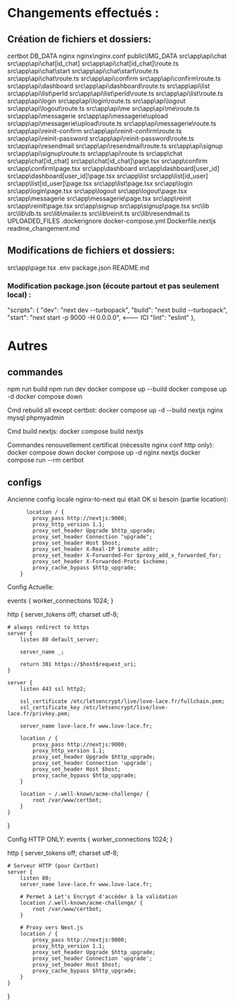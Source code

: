 # Changements effectués :
## Création de fichiers et dossiers: 
certbot
DB_DATA
nginx
nginx\nginx.conf
public\IMG_DATA
src\app\api\chat
src\app\api\chat\[id_chat]
src\app\api\chat\[id_chat]\route.ts
src\app\api\chat\start
src\app\api\chat\start\route.ts
src\app\api\chat\route.ts
src\app\api\confirm
src\app\api\confirm\route.ts
src\app\api\dashboard
src\app\api\dashboard\route.ts
src\app\api\list
src\app\api\list\perId
src\app\api\list\perId\route.ts
src\app\api\list\route.ts
src\app\api\login
src\app\api\login\route.ts
src\app\api\logout
src\app\api\logout\route.ts
src\app\api\me
src\app\api\me\route.ts
src\app\api\messagerie
src\app\api\messagerie\upload
src\app\api\messagerie\upload\route.ts
src\app\api\messagerie\route.ts
src\app\api\reinit-confirm
src\app\api\reinit-confirm\route.ts
src\app\api\reinit-password
src\app\api\reinit-password\route.ts
src\app\api\resendmail
src\app\api\resendmail\route.ts
src\app\api\signup
src\app\api\signup\route.ts
src\app\api\route.ts
src\app\chat
src\app\chat\[id_chat]
src\app\chat\[id_chat]\page.tsx
src\app\confirm
src\app\confirm\page.tsx
src\app\dashboard
src\app\dashboard\[user_id]
src\app\dashboard\[user_id]\page.tsx
src\app\list
src\app\list\[id_user]
src\app\list\[id_user]\page.tsx
src\app\list\page.tsx
src\app\login
src\app\login\page.tsx
src\app\logout
src\app\logout\page.tsx
src\app\messagerie
src\app\messagerie\page.tsx
src\app\reinit
src\app\reinit\page.tsx
src\app\signup
src\app\signup\page.tsx
src\lib
src\lib\db.ts
src\lib\mailer.ts
src\lib\reinit.ts
src\lib\resendmail.ts
UPLOADED_FILES
.dockerignore
docker-compose.yml
Dockerfile.nextjs
readme_changement.md

## Modifications de fichiers et dossiers:
src\app\page.tsx
.env
package.json
README.md

### Modification package.json (écoute partout et pas seulement local) : 
"scripts": {
    "dev": "next dev --turbopack",
    "build": "next build --turbopack",
    "start": "next start -p 9000 -H 0.0.0.0", <--- ICI 
    "lint": "eslint"
  },

# Autres
## commandes
npm run build
npm run dev
docker compose up --build
docker compose up -d
docker compose down

Cmd rebuild all except certbot:
docker compose up -d --build nextjs nginx mysql phpmyadmin

Cmd build nextjs:
docker compose build nextjs

Commandes renouvellement certificat (nécessite nginx conf http only):
docker compose down
docker compose up -d nginx nextjs
docker compose run --rm certbot

## configs
Ancienne config locale nginx-to-next qui était OK si besoin (partie location):

          location / {
            proxy_pass http://nextjs:9000;
            proxy_http_version 1.1;
            proxy_set_header Upgrade $http_upgrade;
            proxy_set_header Connection "upgrade";
            proxy_set_header Host $host;
            proxy_set_header X-Real-IP $remote_addr;
            proxy_set_header X-Forwarded-For $proxy_add_x_forwarded_for;
            proxy_set_header X-Forwarded-Proto $scheme;
            proxy_cache_bypass $http_upgrade;
        }

Config Actuelle:

events {
    worker_connections  1024;
}

http {
    server_tokens off;
    charset utf-8;

    # always redirect to https
    server {
        listen 80 default_server;

        server_name _;

        return 301 https://$host$request_uri;
    }

    server {
        listen 443 ssl http2;

        ssl_certificate /etc/letsencrypt/live/love-lace.fr/fullchain.pem;
        ssl_certificate_key /etc/letsencrypt/live/love-lace.fr/privkey.pem;

        server_name love-lace.fr www.love-lace.fr;

        location / {
            proxy_pass http://nextjs:9000;
            proxy_http_version 1.1;
            proxy_set_header Upgrade $http_upgrade;
            proxy_set_header Connection 'upgrade';
            proxy_set_header Host $host;
            proxy_cache_bypass $http_upgrade;
        }

        location ~ /.well-known/acme-challenge/ {
            root /var/www/certbot;
        }
    }
}

Config HTTP ONLY:
events {
    worker_connections 1024;
}

http {
    server_tokens off;
    charset utf-8;

    # Serveur HTTP (pour Certbot)
    server {
        listen 80;
        server_name love-lace.fr www.love-lace.fr;

        # Permet à Let's Encrypt d'accéder à la validation
        location /.well-known/acme-challenge/ {
            root /var/www/certbot;
        }

        # Proxy vers Next.js
        location / {
            proxy_pass http://nextjs:9000;
            proxy_http_version 1.1;
            proxy_set_header Upgrade $http_upgrade;
            proxy_set_header Connection 'upgrade';
            proxy_set_header Host $host;
            proxy_cache_bypass $http_upgrade;
        }
    }
}
